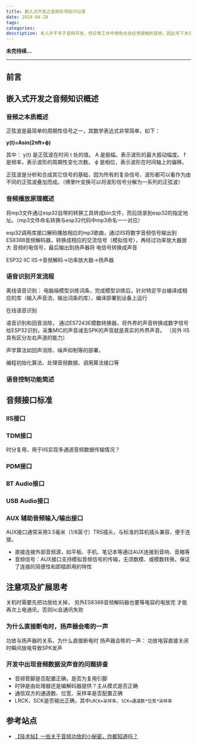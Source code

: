 ```yaml
---
title: 嵌入式开发之音频杂项知识记录
date: 2024-04-28
tags:
categories:
description: 本人并不专于音频开发，但日常工作中难免也会经常接触到音频，因此写下本文记录嵌入式与其相关的基础知识，包括但不限于音频采集、播放、编解码、频谱分析、编码开发应用等方面，便于理清其基本概念及开发思路。
---
```



**未完待续...**

---

## 前言


## 嵌入式开发之音频知识概述

### 音频之本质概述

正弦波是最简单的周期性信号之一，其数学表达式非常简单，如下：

**y(t)=Asin(2πft+ϕ)**

其中：
y(t) 是正弦波在时间 t 处的值。
A 是振幅，表示波形的最大振动幅度。
f 是频率，表示波形的周期性变化次数。
ϕ 是相位，表示波形在时间轴上的偏移。

正弦波是分析和合成其它信号的基础，因为所有的复杂信号、波形都可以看作为由不同的正弦波叠加而成。（傅里叶变换可以将波形信号分解为一系列的正弦波）

### 音频播放原理概述

将mp3文件通过esp32自带的转换工具转成bin文件，而后烧录到esp32的指定地址。（mp3文件命名转换与esp32代码中mp3命名一一对应） 

esp32调用库接口解码播放相应的mp3歌曲，通过IIS将数字音频信号输出到ES8388音频解码器，转换成相应的交流信号（模拟信号），再经过功率放大器放大 音频的电信号，最后输出到扬声器将 电信号转换成声音

ESP32 IIC IIS->音频解码->功率放大器->扬声器

### 语音识别开发流程

离线语音识别：
电脑端模型训练词条，完成模型训练后，针对特定平台编译成相应的库（输入声音流，输出词条的库），编译部署到设备上运行


在线语音识别

语音识别和回音消除，  通过ES7243E模数转换器，将外界的声音转换成数字信号给ESP32识别，采集MIC的声音减去SPK的声音就是真实的外界声音。 （另外 IIS具有区分左右声道的能力）

声学算法如回声消除、噪声抑制等的部署，

编程初始化算法、处理音频数据、调用算法接口等

### 语音控制功能简述

## 音频接口标准

### IIS接口



### TDM接口

时分复用，用于IIS实现多通道音频数据传输情况？

### PDM接口

### BT Audio接口

### USB Audio接口

### AUX 辅助音频输入/输出接口

AUX接口通常采用3.5毫米（1/8英寸）TRS插头，与标准的耳机插头兼容，便于连接。
- 直接连接外部音频源，如平板、手机、笔记本等通过AUX连接到音响、音箱等
- 音频信号：AUX接口支持模拟音频信号的传输，无须数模、或模数转换。保证了连接的简便性和即插即用的特性



## 注意项及扩展思考

关机时需要先把功放给关掉，  另外ES8388音频解码器也要等电容的电放完 才能再次上电通讯，否则iic会通讯失败


### 为什么直接断电时，扬声器会嘭的一声

功放与扬声器的关系，为什么直接断电时 扬声器会嘭的一声： 功放电容直接关闭时瞬间放电导致SPK发声

### 开发中出现音频数据没声音的问题排查

- 音频管脚是否配置正确，是否为复用引脚
- 时钟是由处理器还是编解码器提供？主从模式是否正确
- 通信双方的通道数、位宽、采样率是否配置正确
- LRCK、SCK是否输出正确，其中`LRCK=采样率`、`SCK=通道数*位宽*采样率`

## 参考站点


- [【技术帖】一些关于音频功放的小秘密，你都知道吗？](https://mp.weixin.qq.com/s/fIm5XtPUa8UWWpVJ-7lhBg)





